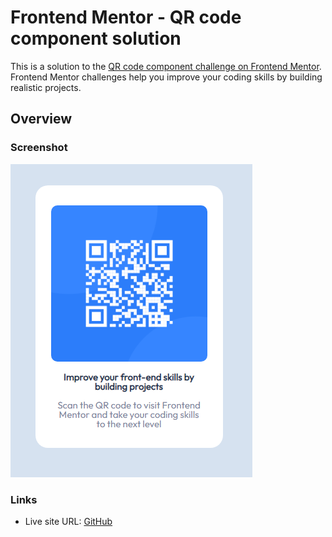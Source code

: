 # Frontend Mentor - QR code component solution

This is a solution to the [QR code component challenge on Frontend Mentor](https://www.frontendmentor.io/challenges/qr-code-component-iux_sIO_H). Frontend Mentor challenges help you improve your coding skills by building realistic projects.

## Overview

### Screenshot
![](./assets/images/screenshot.PNG)

### Links

- Live site URL: [GitHub](https://sifrult.github.io/qr-code-component/)
